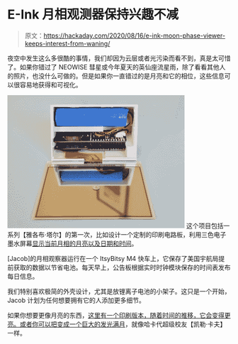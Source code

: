# E-Ink 月相观测器保持兴趣不减

> 原文：<https://hackaday.com/2020/08/16/e-ink-moon-phase-viewer-keeps-interest-from-waning/>

夜空中发生这么多很酷的事情，我们却因为云层或者光污染而看不到，真是太可惜了。如果你错过了 NEOWISE 彗星或今年夏天的英仙座流星雨，除了看看其他人的照片，也没什么可做的。但是如果你一直错过的是月亮和它的相位，这些信息可以很容易地获得和可视化。

[![](img/e0c153a3ffde432ce444d7a4cb54c412.png)](https://hackaday.com/wp-content/uploads/2020/08/moon-phaser-guts.jpg) 这个项目包括一系列【雅各布·塔尔】的第一次，比如设计一个定制的印刷电路板，利用三色电子墨水屏幕[显示当前月相的月亮以及日期和时间](https://hackaday.io/project/174149-moon-phase-display)。

[Jacob]的月相观察器运行在一个 ItsyBitsy M4 快车上，它保存了美国宇航局提前获取的数据以节省电池。每天早上，公告板根据实时时钟模块保存的时间表发布每日信息。

我们特别喜欢极简的外壳设计，尤其是放锂离子电池的小架子。这只是一个开始，Jacob 计划为任何想要拥有它的人添加更多细节。

如果你想要更像月亮的东西，[这里有一个印刷版本，随着时间的推移，它会变得更亮。或者你可以把](https://hackaday.com/2016/11/19/3d-printed-moon-phase-clock/)[变成一个巨大的发光满月](https://hackaday.com/2019/03/29/caleb-kraft-brings-us-the-moon-on-a-budget/)，就像哈卡代超级校友【凯勒·卡夫】一样。